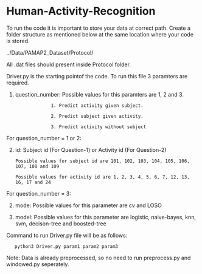 # Human-Activity-Recognition

To run the code it is important to store your data at correct path. Create a folder structure as mentioned below at the same location where your code is stored.

../Data/PAMAP2_Dataset/Protocol/

All .dat files should present inside Protocol folder.

Driver.py is the starting pointof the code. To run this file 3 paramters are required.

1. question_number: Possible values for this paramters are 1, 2 and 3.

                    1. Predict activity given subject.
                    
                    2. Predict subject given activity.
                    
                    3. Predict activity without subject
                    
For question_number = 1 or 2:

2. id: Subject id (For Question-1) or Activity id (For Question-2) 
       
       Possible values for subject id are 101, 102, 103, 104, 105, 106, 107, 108 and 109
       
       Possible values for activity id are 1, 2, 3, 4, 5, 6, 7, 12, 13, 16, 17 and 24

For question_number = 3:

2. mode: 
       Possible values for this parameter are cv and LOSO

3. model: 
       Possible values for this parameter are logistic, naive-bayes, knn, svm, decison-tree and boosted-tree

Command to run Driver.py file will be as follows:

       python3 Driver.py param1 param2 param3

Note: Data is already preprocessed, so no need to run preprocess.py and windowed.py seperately.
